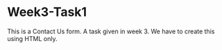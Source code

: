 # Week3-Task1
This is a Contact Us form. A task given in week 3. We have to create this using HTML only.

